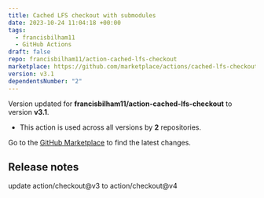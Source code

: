 ```yaml
---
title: Cached LFS checkout with submodules
date: 2023-10-24 11:04:18 +00:00
tags:
  - francisbilham11
  - GitHub Actions
draft: false
repo: francisbilham11/action-cached-lfs-checkout
marketplace: https://github.com/marketplace/actions/cached-lfs-checkout-with-submodules
version: v3.1
dependentsNumber: "2"
---
```



Version updated for **francisbilham11/action-cached-lfs-checkout** to version **v3.1**.
- This action is used across all versions by **2** repositories.

Go to the [GitHub Marketplace](https://github.com/marketplace/actions/cached-lfs-checkout-with-submodules) to find the latest changes.

## Release notes

update action/checkout@v3 to action/checkout@v4
